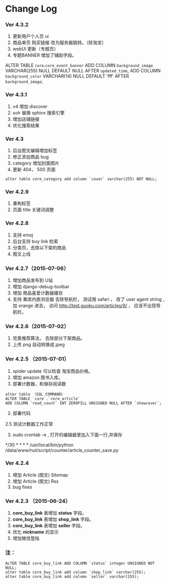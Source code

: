 Change Log
==========
### Ver 4.3.2
1. 更新用户个人页 ui
2. 商品单页 购买链接 改为服务器跳转。（除淘宝）
3. webUI 更新（专题页）
4. 专题BANNER 增加了辅助字段。

ALTER TABLE `core`.`core_event_banner` 
ADD COLUMN `background_image` VARCHAR(255) NULL DEFAULT NULL AFTER `updated_time`,
ADD COLUMN `background_color` VARCHAR(14) NULL DEFAULT 'fff' AFTER `background_image`;


### Ver 4.3.1
1. v4 增加 discover 
2. solr 替换 sphinx 搜索引擎
3. 增加店铺链接
4. 优化搜索结果


### Ver 4.3
1. 后台图文编辑增加标签 
2. 修正添加商品 bug
3. category 增加封面图片
4. 更新 404， 500 页面

```
alter table core_category add column `cover` varchar(255) NOT NULL;
```

### Ver 4.2.9
1. 重构标签
2. 页面 title 关键词调整

### Ver 4.2.8
1. 支持 emoj
2. 后台支持 buy link 检索
3. 分类页，去除以下架的商品
4. 图文上线

### Ver 4.2.7（2015-07-06）
1. 增加商品发布到 U站
2. 增加 django-debug-toolbar 
3. 增加 商品喜爱计数器缓存
4. 支持 果库内嵌浏览器 去除导航栏， 测试用 safari ， 改了 user agent  string , 加 orange 进去， 访问 http://test.guoku.com/articles/9/ ， 应该不出现导航栏。  

### Ver 4.2.6（2015-07-02）
1. 完善推荐算法， 去除部分下架商品。
2. 上传 png 自动转换成 jpeg

### Ver 4.2.5 （2015-07-01）
1. spider update 可以检查 淘宝商品价格。 
2. 增加 amazon 图书入库。
3. 部署计数器，和保存阅读数

```
alter table （SQL COMMAND）
ALTER TABLE `core`.`core_article` 
ADD COLUMN `read_count` INT ZEROFILL UNSIGNED NULL AFTER `showcover`;
```

2.  部署代码

2.5 测试计数器工作正常

3. sudo crontab -e   , 打开的编辑器里加入下面一行,并保存

*/30 * * * * /usr/local/bin/python /data/www/nut/script/counter/article_counter_save.py 

### Ver 4.2.4
1. 增加 Article (图文) Sitemap
2. 增加 Article (图文) Rss
3. bug fixes


### Ver 4.2.3 （2015-06-24）


1. **core_buy_link** 表增加 **status** 字段。
2. **core_buy_link** 表增加 **shop_link** 字段。
3. **core_buy_link** 表增加 **seller** 字段。
4. 优化 **nickname** 的显示 
5. 增加微信登陆


### 注：

```
ALTER TABLE core_buy_link ADD COLUMN `status` integer UNSIGNED NOT NULL;
alter table core_buy_link add column `shop_link` varchar(255);
alter table core_buy_link add column `seller` varchar(255);
```




